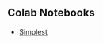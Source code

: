 ## Colab Notebooks
- [Simplest](https://colab.research.google.com/drive/1MCHTkl--N3piUAf1y0kLME26VkqBNW3p?hl=ko#scrollTo=dIdslAb4LU_4)
